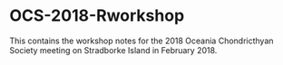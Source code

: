# OCS-2018-Rworkshop
This contains the workshop notes for the 2018 Oceania Chondricthyan Society meeting on Stradborke Island in February 2018.
